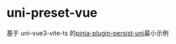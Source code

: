 # uni-preset-vue

基于 uni-vue3-vite-ts 的[pinia-plugin-persist-uni](https://github.com/Allen-1998/pinia-plugin-persist-uni)最小示例
